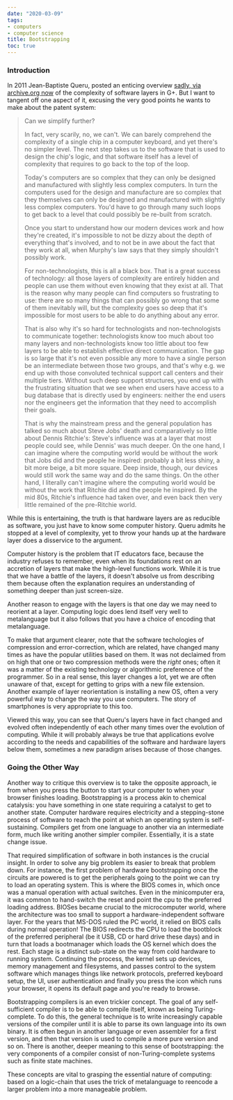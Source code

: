 ```yaml
---
date: "2020-03-09"
tags:
- computers
- computer science
title: Bootstrapping
toc: true
---
```


### Introduction

In 2011 Jean-Baptiste Queru, posted an enticing overview [sadly, via archive.org now](https://web.archive.org/web/20150327142346/https://plus.google.com/+JeanBaptisteQueru/posts/dfydM2Cnepe) of the complexity of software layers in G+. But I want to tangent off one aspect of it, excusing the very good points he wants to make about the patent
system:

>Can we simplify further?
>
>In fact, very scarily, no, we can't. We can barely comprehend the complexity of a single chip in a computer keyboard, and yet there's no simpler level. The next step takes us to the software that is used to design the chip's logic, and that software itself has a level of complexity that requires to go back to the top of the loop.
>
>Today's computers are so complex that they can only be designed and manufactured with slightly less complex computers. In turn the computers used for the design and manufacture are so complex that they themselves can only be designed and manufactured with slightly less complex computers. You'd have to go through many such loops to get back to a level that could possibly be re-built from scratch.
>
>Once you start to understand how our modern devices work and how they're created, it's impossible to not be dizzy about the depth of everything that's involved, and to not be in awe about the fact that they work at all, when Murphy's law says that they simply shouldn't possibly work.
>
>For non-technologists, this is all a black box. That is a great success of technology: all those layers of complexity are entirely hidden and people can use them without even knowing that they exist at all. That is the reason why many people can find computers so frustrating to use: there are so many things that can possibly go wrong that some of them inevitably will, but the complexity goes so deep that it's impossible for most users to be able to do anything about any error.
>
>That is also why it's so hard for technologists and non-technologists to communicate together: technologists know too much about too many layers and non-technologists know too little about too few layers to be able to establish effective direct communication. The gap is so large that it's not even possible any more to have a single person be an intermediate between those two groups, and that's why e.g. we end up with those convoluted technical support call centers and their multiple tiers. Without such deep support structures, you end up with the frustrating situation that we see when end users have access to a bug database that is directly used by engineers: neither the end users nor the engineers get the information that they need to accomplish their goals.
>
>That is why the mainstream press and the general population has talked so much about Steve Jobs' death and comparatively so little about Dennis Ritchie's: Steve's influence was at a layer that most people could see, while Dennis' was much deeper. On the one hand, I can imagine where the computing world would be without the work that Jobs did and the people he inspired: probably a bit less shiny, a bit more beige, a bit more square. Deep inside, though, our devices would still work the same way and do the same things. On the other hand, I literally can't imagine where the computing world would be without the work that Ritchie did and the people he inspired. By the mid 80s, Ritchie's influence had taken over, and even back then very little remained of the pre-Ritchie world.

While this is entertaining, the truth is that hardware layers are as reducible
as software, you just have to know some computer history. Queru admits he
stopped at a level of complexity, yet to throw your hands up at the hardware
layer does a disservice to the argument.  

Computer history is the problem that IT educators face, because the industry
refuses to remember, even when its foundations rest on an accretion of layers
that make the high-level functions work. While it is true that we have a battle of
the layers, it doesn't absolve us from describing them because often the
explanation requires an understanding of something deeper than just
screen-size.

Another reason to engage with the layers is that one day we may need to
reorient at a layer. Computing logic does lend itself very well to
metalanguage but it also follows that you have a choice of encoding that
metalanguage.

To make that argument clearer, note that the software techologies of
compression and error-correction, which are related, have changed many times
as have the popular utilities based on them. It was not declaimed from on high
that one or two compression methods were the *right* ones; often it was a
matter of the existing technology or algorithmic preference of the programmer.
So in a real sense, this layer changes a lot, yet we are often unaware of
that, except for getting to grips with a new file extension. Another example
of layer reorientation is installing a new OS, often a very powerful way to
change the way you use computers. The story of smartphones is very appropriate
to this too.

Viewed this way, you can see that Queru's layers have in fact changed and
evolved often independently of each other many times over the evolution of
computing. While it will probably always be true that applications evolve
according to the needs and capabilities of the software and hardware layers
below them, sometimes a new paradigm arises because of those changes.


### Going the Other Way

Another way to critique this overview is to take the opposite approach, ie
from when you press the button to start your computer to when your browser
finishes loading. Bootstrapping is a process akin to chemical catalysis:
you have something in one state requiring a catalyst to get to another state.
Computer hardware requires electricity and a stepping-stone process of
software to reach the point at which an operating system is self-sustaining.
Compilers get from one language to another via an intermediate form, much like
writing another simpler compiler. Essentially, it is a state change issue.

That required simplification of software in both instances is the crucial
insight. In order to solve any big problem its easier to break that problem
down. For instance, the first problem of hardware bootstrapping once the
circuits are powered is to get the peripherals going to the point we can try
to load an operating system. This is where the BIOS comes in, which once was a
manual operation with actual switches. Even in the minicomputer era, it was
common to hand-switch the reset and point the cpu to the preferred loading
address.  BIOSes became crucial to the microcomputer world, where the
architecture was too small to support a hardware-independent software layer.
For the years that MS-DOS ruled the PC world, it relied on BIOS calls during
normal operation!  The BIOS redirects the CPU to load the bootblock of the
preferred peripheral (be it USB, CD or hard drive these days) and in turn that
loads a bootmanager which loads the OS kernel which does the rest. Each stage
is a distinct sub-state on the way from cold hardware to running system.
Continuing the process, the kernel sets up devices, memory management and
filesystems, and passes control to the system software which manages things
like network protocols, preferred keyboard setup, the UI, user authentication
and finally you press the icon which runs your browser, it opens its default
page and you're ready to browse.

Bootstrapping compilers is an even trickier concept. The goal of any
self-sufficient compiler is to be able to compile itself, known as
being Turing-complete. To do this, the general technique is to write
increasingly capable versions of the compiler until it is able to parse its
own language into its own binary. It is often begun in another language or
even assembler for a first version, and then that version is used to compile a
more pure version and so on. There is another, deeper meaning to this sense of
bootstrapping: the very components of a compiler consist of
non-Turing-complete systems such as finite state machines.

These concepts are vital to grasping the essential nature of computing: based
on a logic-chain that uses the trick of metalanguage to reencode a larger
problem into a more manageable problem.

